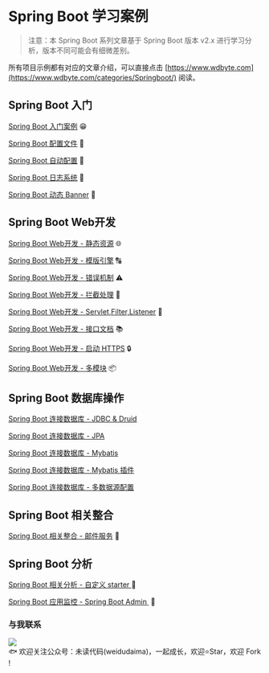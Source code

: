 # Spring Boot 学习案例

> 注意：本 Spring Boot 系列文章基于 Spring Boot 版本 v2.x 进行学习分析，版本不同可能会有细微差别。

所有项目示例都有对应的文章介绍，可以直接点击 [https://www.wdbyte.com](https://www.wdbyte.com/categories/Springboot/) 阅读。

## Spring Boot 入门

[Spring Boot 入门案例](https://github.com/niumoo/springboot/tree/master/springboot-hello) 😁

[Spring Boot 配置文件](https://github.com/niumoo/springboot/tree/master/springboot-properties) 🔧

[Spring Boot 自动配置](https://github.com/niumoo/springboot/tree/master/springboot-config) 🚀

[Spring Boot 日志系统](https://github.com/niumoo/springboot/tree/master/springboot-logback) 📝

[Spring Boot 动态 Banner](https://github.com/niumoo/springboot/tree/master/springboot-banner) 🏴󠁧󠁢󠁮󠁩󠁲󠁿


## Spring Boot Web开发
[Spring Boot Web开发 - 静态资源](https://github.com/niumoo/springboot/tree/master/springboot-web-staticfile) 🌐

[Spring Boot Web开发 - 模版引擎](https://github.com/niumoo/springboot/tree/master/springboot-web-template) 🔠

[Spring Boot Web开发 - 错误机制](https://github.com/niumoo/springboot/tree/master/springboot-web-error) ⚠️

[Spring Boot Web开发 - 拦截处理](https://github.com/niumoo/springboot/tree/master/springboot-web-interceptor)  :closed_lock_with_key:

[Spring Boot Web开发 - Servlet,Filter,Listener](https://github.com/niumoo/springboot/tree/master/springboot-web-servlet-filter-listener) :wedding:

[Spring Boot Web开发 - 接口文档](https://github.com/niumoo/springboot/tree/master/springboot-web-swagger) :books:

[Spring Boot Web开发 - 启动 HTTPS](https://github.com/niumoo/springboot/tree/master/springboot-web-https) :lock:

[Spring Boot Web开发 - 多模块](https://github.com/niumoo/springboot/tree/master/springboot-module-demo)  :package:

## Spring Boot 数据库操作
[Spring Boot 连接数据库 - JDBC & Druid](https://github.com/niumoo/springboot/tree/master/springboot-data-jdbc)

[Spring Boot 连接数据库 - JPA](https://github.com/niumoo/springboot/tree/master/springboot-data-jpa)

[Spring Boot 连接数据库 - Mybatis](https://github.com/niumoo/springboot/tree/master/springboot-data-mybatis)

[Spring Boot 连接数据库 - Mybatis 插件](https://github.com/niumoo/springboot/tree/master/springboot-data-mybatis-page)

[Spring Boot 连接数据库 - 多数据源配置](https://github.com/niumoo/springboot/tree/master/springboot-data-mybatis-multiple-datasource)

## Spring Boot 相关整合

[Spring Boot 相关整合 - 邮件服务](https://github.com/niumoo/springboot/tree/master/springboot-mail) 📧


## Spring Boot 分析

[Spring Boot 相关分析 - 自定义 starter ](https://github.com/niumoo/springboot/tree/master/springboot-starter) 🎨

[Spring Boot 应用监控 - Spring Boot Admin ](https://github.com/niumoo/springboot/tree/master/springboot-admin)​ :construction_worker:


### 与我联系
![](https://user-images.githubusercontent.com/26371673/69558482-46eab080-0fe3-11ea-8fa7-d9d824b7bed4.jpg)  
🐟 欢迎关注公众号：未读代码(weidudaima)，一起成长，欢迎⭐Star️，欢迎 Fork !